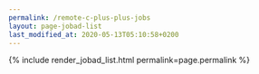 ```yaml
---
permalink: /remote-c-plus-plus-jobs
layout: page-jobad-list
last_modified_at: 2020-05-13T05:10:58+0200
---
```

{% include render_jobad_list.html permalink=page.permalink %}
